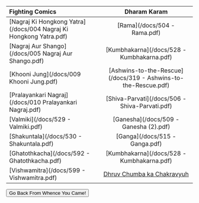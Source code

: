 
| **Fighting Comics**     | **Dharam Karam**     |
| :------------- | :----------: |
|  [Nagraj Ki Hongkong Yatra](/docs/004 Nagraj Ki Hongkong Yatra.pdf) | [Rama](/docs/504 - Rama.pdf)   |
|  [Nagraj Aur Shango](/docs/005 Nagraj Aur Shango.pdf)  | [Kumbhakarna](/docs/528 - Kumbhakarna.pdf) |
|  [Khooni Jung](/docs/009 Khooni Jung.pdf)  | [Ashwins-to-the-Rescue](/docs/319 - Ashwins-to-the-Rescue.pdf) |
|  [Pralayankari Nagraj](/docs/010 Pralayankari Nagraj.pdf)  | [Shiva-Parvati](/docs/506 - Shiva-Parvati.pdf) |
|  [Valmiki](/docs/529 - Valmiki.pdf)  | [Ganesha](/docs/509 - Ganesha (2).pdf) |
|  [Shakuntala](/docs/530 - Shakuntala.pdf)  | [Ganga](/docs/515 - Ganga.pdf) |
|  [Ghatothkacha](/docs/592 - Ghatothkacha.pdf)  | [Kumbhakarna](/docs/528 - Kumbhakarna.pdf) |
|  [Vishwamitra](/docs/599 - Vishwamitra.pdf)  | [Dhruv Chumba ka Chakravyuh](/docs/dhruv-chumba-ka-chakravyuh.pdf) |


<input type="button" value="Go Back From Whence You Came!" onclick="history.back(-1)" />


